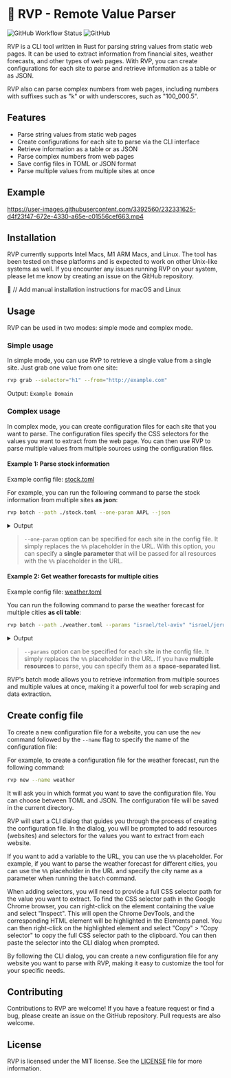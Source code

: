 # 🦀 RVP - Remote Value Parser

![GitHub Workflow Status](https://img.shields.io/github/actions/workflow/status/samgozman/rvp/cd.yml)
![GitHub](https://img.shields.io/github/license/samgozman/rvp)

RVP is a CLI tool written in Rust for parsing string values from static web pages. It can be used to extract information from financial sites, weather forecasts, and other types of web pages. With RVP, you can create configurations for each site to parse and retrieve information as a table or as JSON.

RVP also can parse complex numbers from web pages, including numbers with suffixes such as "k" or with underscores, such as "100_000.5".

## Features

* Parse string values from static web pages
* Create configurations for each site to parse via the CLI interface
* Retrieve information as a table or as JSON
* Parse complex numbers from web pages
* Save config files in TOML or JSON format
* Parse multiple values from multiple sites at once

## Example

https://user-images.githubusercontent.com/3392560/232331625-d4f23f47-672e-4330-a65e-c01556cef663.mp4

## Installation

RVP currently supports Intel Macs, M1 ARM Macs, and Linux. The tool has been tested on these platforms and is expected to work on other Unix-like systems as well. If you encounter any issues running RVP on your system, please let me know by creating an issue on the GitHub repository.

🔺 // Add manual installation instructions for macOS and Linux

## Usage

RVP can be used in two modes: simple mode and complex mode.

### Simple usage

In simple mode, you can use RVP to retrieve a single value from a single site. Just grab one value from one site:

```bash
rvp grab --selector="h1" --from="http://example.com"
```

Output: `Example Domain`

### Complex usage

In complex mode, you can create configuration files for each site that you want to parse. The configuration files specify the CSS selectors for the values you want to extract from the web page. You can then use RVP to parse multiple values from multiple sources using the configuration files.

#### Example 1: Parse stock information

Example config file: [stock.toml](examples/stock.toml)

For example, you can run the following command to parse the stock information from multiple sites **as json**:

```bash
rvp batch --path ./stock.toml --one-param AAPL --json
```

<details>

  <summary>Output</summary>
  
  ```json
    [
      {
        "name": "Name",
        "value": "Apple Inc."
      },
      {
        "name": "Market Cap",
        "value": "2519.25B"
      },
      {
        "name": "Price ($)",
        "value": 160.1
      },
      {
        "name": "Dividend ($)",
        "value": 0.92
      },
      {
        "name": "P/E",
        "value": 27.2
      },
      {
        "name": "% of Float Shorted",
        "value": 0.71
      },
      {
        "name": "Industry",
        "value": "Computers/Consumer Electronics"
      },
      {
        "name": "Sector",
        "value": "Technology"
      },
      {
        "name": "Put/Call Vol Ratio",
        "value": 0.77
      },
      {
        "name": "Put/Call OI Ratio ",
        "value": 1.01
      }
    ]
  ```

</details>

> `--one-param` option can be specified for each site in the config file. It simply replaces the `%%` placeholder in the URL. With this option, you can specify a **single parameter** that will be passed for all resources with the `%%` placeholder in the URL.

#### Example 2: Get weather forecasts for multiple cities

Example config file: [weather.toml](examples/weather.toml)

You can run the following command to parse the weather forecast for multiple cities **as cli table**:

```bash
rvp batch --path ./weather.toml --params "israel/tel-aviv" "israel/jerusalem"
```

<details>

  <summary>Output</summary>
  
  ```bash
    ╭─────────────┬────────────────────────────────╮
    │ Name        ┆ Value                          │
    ╞═════════════╪════════════════════════════════╡
    │ Title       ┆ "Weather in Tel Aviv, Israel"  │
    ├╌╌╌╌╌╌╌╌╌╌╌╌╌┼╌╌╌╌╌╌╌╌╌╌╌╌╌╌╌╌╌╌╌╌╌╌╌╌╌╌╌╌╌╌╌╌┤
    │ Temperature ┆ 12.0                           │
    ├╌╌╌╌╌╌╌╌╌╌╌╌╌┼╌╌╌╌╌╌╌╌╌╌╌╌╌╌╌╌╌╌╌╌╌╌╌╌╌╌╌╌╌╌╌╌┤
    │ Condition   ┆ "Light rain. Partly sunny."    │
    ├╌╌╌╌╌╌╌╌╌╌╌╌╌┼╌╌╌╌╌╌╌╌╌╌╌╌╌╌╌╌╌╌╌╌╌╌╌╌╌╌╌╌╌╌╌╌┤
    │ Title       ┆ "Weather in Jerusalem, Israel" │
    ├╌╌╌╌╌╌╌╌╌╌╌╌╌┼╌╌╌╌╌╌╌╌╌╌╌╌╌╌╌╌╌╌╌╌╌╌╌╌╌╌╌╌╌╌╌╌┤
    │ Temperature ┆ 9.0                            │
    ├╌╌╌╌╌╌╌╌╌╌╌╌╌┼╌╌╌╌╌╌╌╌╌╌╌╌╌╌╌╌╌╌╌╌╌╌╌╌╌╌╌╌╌╌╌╌┤
    │ Condition   ┆ "Chilly."                      │
    ╰─────────────┴────────────────────────────────╯
  ```

</details>

> `--params` option can be specified for each site in the config file. It simply replaces the `%%` placeholder in the URL. If you have **multiple resources** to parse, you can specify them as a **space-separated list**.

RVP's batch mode allows you to retrieve information from multiple sources and multiple values at once, making it a powerful tool for web scraping and data extraction.

## Create config file

To create a new configuration file for a website, you can use the `new` command followed by the `--name` flag to specify the name of the configuration file:

For example, to create a configuration file for the weather forecast, run the following command:

```bash
rvp new --name weather
```

It will ask you in which format you want to save the configuration file. You can choose between TOML and JSON. The configuration file will be saved in the current directory.

RVP will start a CLI dialog that guides you through the process of creating the configuration file. In the dialog, you will be prompted to add resources (websites) and selectors for the values you want to extract from each website.

If you want to add a variable to the URL, you can use the `%%` placeholder. For example, if you want to parse the weather forecast for different cities, you can use the `%%` placeholder in the URL and specify the city name as a parameter when running the `batch` command.

When adding selectors, you will need to provide a full CSS selector path for the value you want to extract. To find the CSS selector path in the Google Chrome browser, you can right-click on the element containing the value and select "Inspect". This will open the Chrome DevTools, and the corresponding HTML element will be highlighted in the Elements panel. You can then right-click on the highlighted element and select "Copy" > "Copy selector" to copy the full CSS selector path to the clipboard. You can then paste the selector into the CLI dialog when prompted.

By following the CLI dialog, you can create a new configuration file for any website you want to parse with RVP, making it easy to customize the tool for your specific needs.

## Contributing

Contributions to RVP are welcome! If you have a feature request or find a bug, please create an issue on the GitHub repository. Pull requests are also welcome.

## License

RVP is licensed under the MIT license. See the [LICENSE](LICENSE) file for more information.

